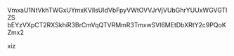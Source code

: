 VmxaU1NtVkhTWGxUYmxKVllsUldVbFpyVWtOVVJrVjVUbGhrYUUxWGVGTlZS
bEYzVXpCT2RXSkhiR3BrCmVqQTVRMmR3TmxwSVl6MEtDbXRtY2c9PQoKZmx2

xiz